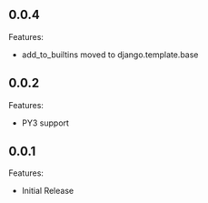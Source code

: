 ## 0.0.4

Features:

  - add_to_builtins moved to django.template.base

## 0.0.2

Features:

  - PY3 support

## 0.0.1

Features:

  - Initial Release
